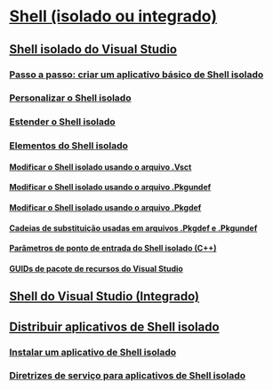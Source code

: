 # [Shell (isolado ou integrado)](shell-isolated-or-integrated.md)
## [Shell isolado do Visual Studio](visual-studio-isolated-shell.md)
### [Passo a passo: criar um aplicativo básico de Shell isolado](walkthrough-creating-a-basic-isolated-shell-application.md)
### [Personalizar o Shell isolado](customizing-the-isolated-shell.md)
### [Estender o Shell isolado](extending-the-isolated-shell.md)
### [Elementos do Shell isolado](elements-of-the-isolated-shell.md)
#### [Modificar o Shell isolado usando o arquivo .Vsct](modifying-the-isolated-shell-by-using-the-dot-vsct-file.md)
#### [Modificar o Shell isolado usando o arquivo .Pkgundef](modifying-the-isolated-shell-by-using-the-dot-pkgundef-file.md)
#### [Modificar o Shell isolado usando o arquivo .Pkgdef](modifying-the-isolated-shell-by-using-the-dot-pkgdef-file.md)
#### [Cadeias de substituição usadas em arquivos .Pkgdef e .Pkgundef](substitution-strings-used-in-dot-pkgdef-and-dot-pkgundef-files.md)
#### [Parâmetros de ponto de entrada do Shell isolado (C++)](isolated-shell-entry-point-parameters-cpp.md)
#### [GUIDs de pacote de recursos do Visual Studio](package-guids-of-visual-studio-features.md)
## [Shell do Visual Studio (Integrado)](visual-studio-shell-integrated.md)
## [Distribuir aplicativos de Shell isolado](distributing-isolated-shell-applications.md)
### [Instalar um aplicativo de Shell isolado](installing-an-isolated-shell-application.md)
### [Diretrizes de serviço para aplicativos de Shell isolado](servicing-guidelines-for-isolated-shell-applications.md)
